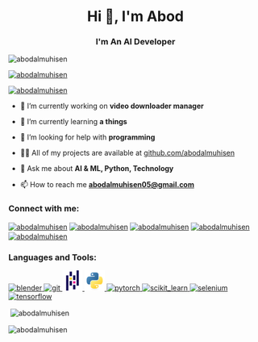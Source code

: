 <h1 align="center">Hi 👋, I'm Abod</h1>
<h3 align="center">I'm An AI Developer</h3>

<p align="left"> <img src="https://komarev.com/ghpvc/?username=abodalmuhisen&label=Profile%20views&color=0e75b6&style=flat" alt="abodalmuhisen" /> </p>

<p align="left"> <a href="https://github.com/ryo-ma/github-profile-trophy"><img src="https://github-profile-trophy.vercel.app/?username=abodalmuhisen" alt="abodalmuhisen" /></a> </p>

<p align="left"> <a href="https://twitter.com/abodalmuhisen" target="blank"><img src="https://img.shields.io/twitter/follow/abodalmuhisen?logo=twitter&style=for-the-badge" alt="abodalmuhisen" /></a> </p>

- 🔭 I’m currently working on **video downloader manager**

- 🌱 I’m currently learning **a things**

- 🤝 I’m looking for help with **programming**

- 👨‍💻 All of my projects are available at [github.com/abodalmuhisen](github.com/abodalmuhisen)

- 💬 Ask me about **AI & ML, Python, Technology**

- 📫 How to reach me **abodalmuhisen05@gmail.com**

<h3 align="left">Connect with me:</h3>
<p align="left">
<a href="https://twitter.com/abodalmuhisen" target="blank"><img align="center" src="https://raw.githubusercontent.com/rahuldkjain/github-profile-readme-generator/master/src/images/icons/Social/twitter.svg" alt="abodalmuhisen" height="30" width="40" /></a>
<a href="https://linkedin.com/in/abodalmuhisen" target="blank"><img align="center" src="https://raw.githubusercontent.com/rahuldkjain/github-profile-readme-generator/master/src/images/icons/Social/linked-in-alt.svg" alt="abodalmuhisen" height="30" width="40" /></a>
<a href="https://fb.com/abodalmuhisen" target="blank"><img align="center" src="https://raw.githubusercontent.com/rahuldkjain/github-profile-readme-generator/master/src/images/icons/Social/facebook.svg" alt="abodalmuhisen" height="30" width="40" /></a>
<a href="https://instagram.com/abodalmuhisen" target="blank"><img align="center" src="https://raw.githubusercontent.com/rahuldkjain/github-profile-readme-generator/master/src/images/icons/Social/instagram.svg" alt="abodalmuhisen" height="30" width="40" /></a>
<a href="https://www.youtube.com/c/abodalmuhisen" target="blank"><img align="center" src="https://raw.githubusercontent.com/rahuldkjain/github-profile-readme-generator/master/src/images/icons/Social/youtube.svg" alt="abodalmuhisen" height="30" width="40" /></a>
</p>

<h3 align="left">Languages and Tools:</h3>
<p align="left"> <a href="https://www.blender.org/" target="_blank" rel="noreferrer"> <img src="https://download.blender.org/branding/community/blender_community_badge_white.svg" alt="blender" width="40" height="40"/> </a> <a href="https://git-scm.com/" target="_blank" rel="noreferrer"> <img src="https://www.vectorlogo.zone/logos/git-scm/git-scm-icon.svg" alt="git" width="40" height="40"/> </a> <a href="https://pandas.pydata.org/" target="_blank" rel="noreferrer"> <img src="https://raw.githubusercontent.com/devicons/devicon/2ae2a900d2f041da66e950e4d48052658d850630/icons/pandas/pandas-original.svg" alt="pandas" width="40" height="40"/> </a> <a href="https://www.python.org" target="_blank" rel="noreferrer"> <img src="https://raw.githubusercontent.com/devicons/devicon/master/icons/python/python-original.svg" alt="python" width="40" height="40"/> </a> <a href="https://pytorch.org/" target="_blank" rel="noreferrer"> <img src="https://www.vectorlogo.zone/logos/pytorch/pytorch-icon.svg" alt="pytorch" width="40" height="40"/> </a> <a href="https://scikit-learn.org/" target="_blank" rel="noreferrer"> <img src="https://upload.wikimedia.org/wikipedia/commons/0/05/Scikit_learn_logo_small.svg" alt="scikit_learn" width="40" height="40"/> </a> <a href="https://www.selenium.dev" target="_blank" rel="noreferrer"> <img src="https://raw.githubusercontent.com/detain/svg-logos/780f25886640cef088af994181646db2f6b1a3f8/svg/selenium-logo.svg" alt="selenium" width="40" height="40"/> </a> <a href="https://www.tensorflow.org" target="_blank" rel="noreferrer"> <img src="https://www.vectorlogo.zone/logos/tensorflow/tensorflow-icon.svg" alt="tensorflow" width="40" height="40"/> </a> </p>

<p>&nbsp;<img align="center" src="https://github-readme-stats.vercel.app/api?username=abodalmuhisen&show_icons=true&locale=en" alt="abodalmuhisen" /></p>

<p><img align="center" src="https://github-readme-streak-stats.herokuapp.com/?user=abodalmuhisen&" alt="abodalmuhisen" /></p>
